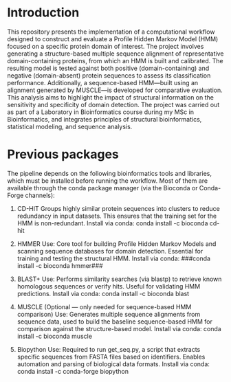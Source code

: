 # Introduction
This repository presents the implementation of a computational workflow designed to construct and evaluate a Profile Hidden Markov Model (HMM) focused on a specific protein domain of interest. The project involves generating a structure-based multiple sequence alignment of representative domain-containing proteins, from which an HMM is built and calibrated. The resulting model is tested against both positive (domain-containing) and negative (domain-absent) protein sequences to assess its classification performance. Additionally, a sequence-based HMM—built using an alignment generated by MUSCLE—is developed for comparative evaluation. This analysis aims to highlight the impact of structural information on the sensitivity and specificity of domain detection. The project was carried out as part of a Laboratory in Bioinformatics course during my MSc in Bioinformatics, and integrates principles of structural bioinformatics, statistical modeling, and sequence analysis.
# Previous packages
The pipeline depends on the following bioinformatics tools and libraries, which must be installed before running the workflow. Most of them are available through the conda package manager (via the Bioconda or Conda-Forge channels):
1. CD-HIT
Groups highly similar protein sequences into clusters to reduce redundancy in input datasets. This ensures that the training set for the HMM is non-redundant.
Install via conda:
conda install -c bioconda cd-hit
2. HMMER
Use: Core tool for building Profile Hidden Markov Models and scanning sequence databases for domain detection. Essential for training and testing the structural HMM.
Install via conda:
###conda install -c bioconda hmmer###

3. BLAST+
Use: Performs similarity searches (via blastp) to retrieve known homologous sequences or verify hits. Useful for validating HMM predictions.
Install via conda:
conda install -c bioconda blast

4. MUSCLE (Optional — only needed for sequence-based HMM comparison)
Use: Generates multiple sequence alignments from sequence data, used to build the baseline sequence-based HMM for comparison against the structure-based model.
Install via conda:
conda install -c bioconda muscle

5. Biopython
Use: Required to run get_seq.py, a script that extracts specific sequences from FASTA files based on identifiers. Enables automation and parsing of biological data formats.
Install via conda:
conda install -c conda-forge biopython
